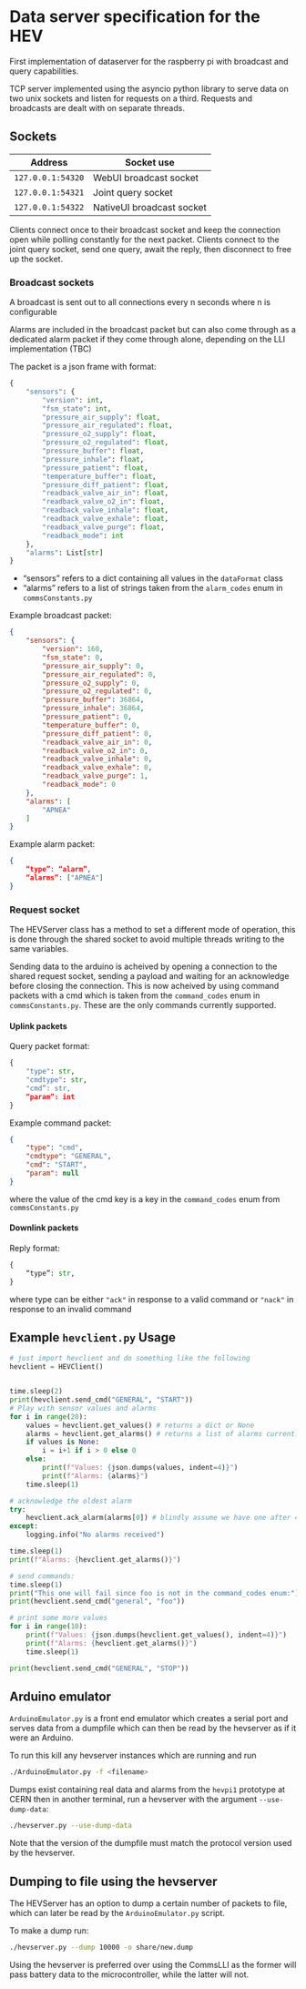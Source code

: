 # Data server specification for the HEV

First implementation of dataserver for the raspberry pi with broadcast and query capabilities.

TCP server implemented using the asyncio python library to serve data on two unix sockets and listen for requests on a third. Requests and broadcasts are dealt with on separate threads.

## Sockets

| Address           | Socket use                | 
| ----------------- | ------------------------- |
| `127.0.0.1:54320` | WebUI broadcast socket    |
| `127.0.0.1:54321` | Joint query socket        |
| `127.0.0.1:54322` | NativeUI broadcast socket |


Clients connect once to their broadcast socket and keep the connection open while polling constantly for the next packet.
Clients connect to the joint query socket, send one query, await the reply, then disconnect to free up the socket.

### Broadcast sockets
A broadcast is sent out to all connections every n seconds where n is configurable

Alarms are included in the broadcast packet but can also come through as a dedicated alarm packet if they come through alone, depending on the LLI implementation (TBC)

The packet is a json frame with format:
```python
{
    "sensors": {
        "version": int,
        "fsm_state": int,
        "pressure_air_supply": float,
        "pressure_air_regulated": float,
        "pressure_o2_supply": float,
        "pressure_o2_regulated": float,
        "pressure_buffer": float,
        "pressure_inhale": float,
        "pressure_patient": float,
        "temperature_buffer": float,
        "pressure_diff_patient": float,
        "readback_valve_air_in": float,
        "readback_valve_o2_in": float,
        "readback_valve_inhale": float,
        "readback_valve_exhale": float,
        "readback_valve_purge": float,
        "readback_mode": int
    },
    "alarms": List[str]
}
```

- “sensors” refers to a dict containing all values in the `dataFormat` class
- “alarms” refers to a list of strings taken from the `alarm_codes` enum in `commsConstants.py`

Example broadcast packet:
```json
{
    "sensors": {
        "version": 160,
        "fsm_state": 0,
        "pressure_air_supply": 0,
        "pressure_air_regulated": 0,
        "pressure_o2_supply": 0,
        "pressure_o2_regulated": 0,
        "pressure_buffer": 36864,
        "pressure_inhale": 36864,
        "pressure_patient": 0,
        "temperature_buffer": 0,
        "pressure_diff_patient": 0,
        "readback_valve_air_in": 0,
        "readback_valve_o2_in": 0,
        "readback_valve_inhale": 0,
        "readback_valve_exhale": 0,
        "readback_valve_purge": 1,
        "readback_mode": 0
    },
    "alarms": [
        "APNEA"
    ]
}
```

Example alarm packet:
```json
{
    “type”: “alarm”,
    “alarms”: ["APNEA"]
}
```

### Request socket
The HEVServer class has a method to set a different mode of operation, this is done through the shared socket to avoid multiple threads writing to the same variables.

Sending data to the arduino is acheived by opening a connection to the shared request socket, sending a payload and waiting for an acknowledge before closing the connection. This is now acheived by using command packets with a cmd which is taken from the `command_codes` enum in `commsConstants.py`. These are the only commands currently supported.

#### Uplink packets
Query packet format:
```python
{
    "type": str,
    "cmdtype": str,
    "cmd”: str,
    “param”: int
}
```

Example command packet:
```json
{
    "type": "cmd",
    "cmdtype": "GENERAL",
    "cmd": "START",
    "param": null
}
```
where the value of the cmd key is a key in the `command_codes` enum from `commsConstants.py`

#### Downlink packets
Reply format:
```python
{
    “type”: str,
}
```
where type can be either `"ack"` in response to a valid command or `"nack"` in response to an invalid command


## Example `hevclient.py` Usage

```python
# just import hevclient and do something like the following
hevclient = HEVClient()


time.sleep(2)
print(hevclient.send_cmd("GENERAL", "START"))
# Play with sensor values and alarms
for i in range(20):
    values = hevclient.get_values() # returns a dict or None
    alarms = hevclient.get_alarms() # returns a list of alarms currently ongoing
    if values is None:
        i = i+1 if i > 0 else 0
    else:
        print(f"Values: {json.dumps(values, indent=4)}")
        print(f"Alarms: {alarms}")
    time.sleep(1)

# acknowledge the oldest alarm
try:
    hevclient.ack_alarm(alarms[0]) # blindly assume we have one after 40s
except:
    logging.info("No alarms received")

time.sleep(1)
print(f"Alarms: {hevclient.get_alarms()}")

# send commands:
time.sleep(1)
print("This one will fail since foo is not in the command_codes enum:")
print(hevclient.send_cmd("general", "foo"))

# print some more values
for i in range(10):
    print(f"Values: {json.dumps(hevclient.get_values(), indent=4)}")
    print(f"Alarms: {hevclient.get_alarms()}")
    time.sleep(1)

print(hevclient.send_cmd("GENERAL", "STOP"))
```

## Arduino emulator

`ArduinoEmulator.py` is a front end emulator which creates a serial port and
serves data from a dumpfile which can then be read by the hevserver as if it
were an Arduino.


To run this kill any hevserver instances which are running and run
```bash
./ArduinoEmulator.py -f <filename>
```
Dumps exist containing real data and alarms from the `hevpi1` prototype at CERN
then in another terminal, run a hevserver with the argument `--use-dump-data`:
```bash
./hevserver.py --use-dump-data
```

Note that the version of the dumpfile must match the protocol version used by
the hevserver.

## Dumping to file using the hevserver

The HEVServer has an option to dump a certain number of packets to file,
which can later be read by the `ArduinoEmulator.py` script.

To make a dump run:
```bash
./hevserver.py --dump 10000 -o share/new.dump
```

Using the hevserver is preferred over using the CommsLLI as the former will
pass battery data to the microcontroller, while the latter will not.